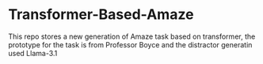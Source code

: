 # Transformer-Based-Amaze
This repo stores a new generation of Amaze task based on transformer, the prototype for the task is from Professor Boyce and the distractor generatin used Llama-3.1
